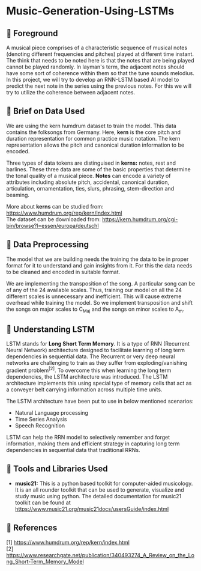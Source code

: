 # Music-Generation-Using-LSTMs

## 🔴 **Foreground**

A musical piece comprises of a characteristic sequence of musical notes (denoting different frequencies and pitches) played at different time instant. The think that needs to be noted here is that the notes that are being played cannot be played randomly. In layman's term, the adjacent notes should have some sort of coherence within them so that the tune sounds melodius. In this project, we will try to develop an RNN-LSTM based AI model to predict the next note in the series using the previous notes. For this we will try to utilize the coherence between adjacent notes.

## 🔴 **Brief on Data Used**
We are using the kern humdrum dataset to train the model. This data contains the folksongs from Germany. Here, **kern** is the core pitch and duration representation for common practice music notation. The kern representation allows the pitch and canonical duration information to be encoded.  
  
Three types of data tokens are distinguised in **kerns:** notes, rest and barlines. These three data are some of the basic properties that determine the tonal quality of a musical piece. **Notes** can encode a variety of attributes including absolute pitch, accidental, canonical duration, articulation, ornamentation, ties, slurs, phrasing, stem-direction and beaming. 

More about **kerns** can be studied from: https://www.humdrum.org/rep/kern/index.html  
The dataset can be downloaded from: https://kern.humdrum.org/cgi-bin/browse?l=essen/europa/deutschl

## 🔴 **Data Preprocessing**
The model that we are building needs the training the data to be in proper format for it to understand and gain insights from it. For this the data needs to be cleaned and encoded in suitable format. 

We are implementing the transposition of the song. A particular song can be of any of the 24 available scales. Thus, training our model on all the 24 different scales is unnecessary and inefficient. This will cause extreme overhead while training the model. So we implement transposition and shift the songs on major scales to C<sub>Maj</sub> and the songs on minor scales to A<sub>m</sub>.

## 🔴 **Understanding LSTM**
LSTM stands for **Long Short Term Memory**. It is a type of RNN (Recurrent Neural Network) architecture designed to facilitate learning of long term dependencies in sequential data. The Recurrent or very deep neural networks are challenging to train as they suffer from exploding/vanishing gradient problem<sup>[2]</sup>. To overcome this when learning the long term dependencies, the LSTM architecture was introduced. The LSTM architecture implements this using special type of memory cells that act as a conveyer belt carrying information across multiple time units.

The LSTM architecture have been put to use in below mentioned scenarios:
* Natural Language processing
* Time Series Analysis
* Speech Recognition

LSTM can help the RRN model to selectively remember and forget information, making them and efficient strategy in capturing long term dependencies in sequential data that traditional RRNs. 

## 🔴 **Tools and Libraries Used**
* **music21:** This is a python based toolkit for computer-aided musicology. It is an all rounder toolkit that can be used to generate, visualize and study music using python. The detailed documentation for music21 toolkit can be found at https://www.music21.org/music21docs/usersGuide/index.html

## 🔴 **References**
[1] https://www.humdrum.org/rep/kern/index.html  
[2] https://www.researchgate.net/publication/340493274_A_Review_on_the_Long_Short-Term_Memory_Model